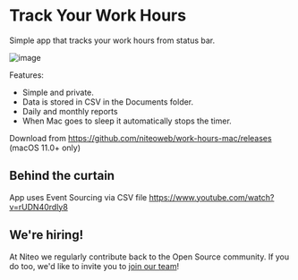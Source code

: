# Track Your Work Hours

Simple app that tracks your work hours from status bar.

![image](https://user-images.githubusercontent.com/239513/147464361-3ad6793c-5846-4eb1-b50f-2fc6bc38803d.png)

Features:

- Simple and private.
- Data is stored in CSV in the Documents folder.
- Daily and monthly reports
- When Mac goes to sleep it automatically stops the timer.

Download from https://github.com/niteoweb/work-hours-mac/releases (macOS 11.0+ only)


## Behind the curtain 

App uses Event Sourcing via CSV file https://www.youtube.com/watch?v=rUDN40rdly8

## We're hiring!

At Niteo we regularly contribute back to the Open Source community. If you do too, we'd like to invite you to [join our team](https://niteo.co/careers)!
